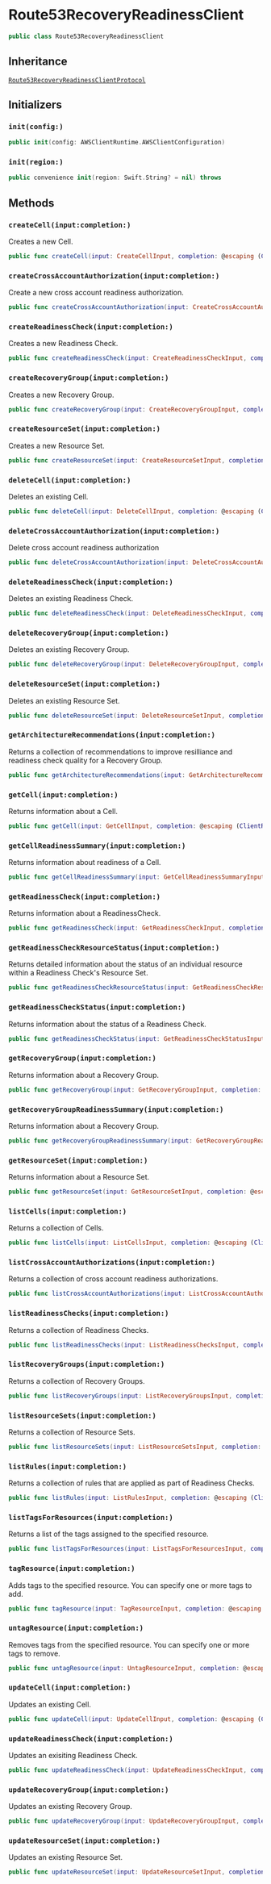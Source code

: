 # Route53RecoveryReadinessClient

``` swift
public class Route53RecoveryReadinessClient 
```

## Inheritance

[`Route53RecoveryReadinessClientProtocol`](/aws-sdk-swift/reference/0.x/AWSRoute53RecoveryReadiness/Route53RecoveryReadinessClientProtocol)

## Initializers

### `init(config:)`

``` swift
public init(config: AWSClientRuntime.AWSClientConfiguration) 
```

### `init(region:)`

``` swift
public convenience init(region: Swift.String? = nil) throws 
```

## Methods

### `createCell(input:completion:)`

Creates a new Cell.

``` swift
public func createCell(input: CreateCellInput, completion: @escaping (ClientRuntime.SdkResult<CreateCellOutputResponse, CreateCellOutputError>) -> Void)
```

### `createCrossAccountAuthorization(input:completion:)`

Create a new cross account readiness authorization.

``` swift
public func createCrossAccountAuthorization(input: CreateCrossAccountAuthorizationInput, completion: @escaping (ClientRuntime.SdkResult<CreateCrossAccountAuthorizationOutputResponse, CreateCrossAccountAuthorizationOutputError>) -> Void)
```

### `createReadinessCheck(input:completion:)`

Creates a new Readiness Check.

``` swift
public func createReadinessCheck(input: CreateReadinessCheckInput, completion: @escaping (ClientRuntime.SdkResult<CreateReadinessCheckOutputResponse, CreateReadinessCheckOutputError>) -> Void)
```

### `createRecoveryGroup(input:completion:)`

Creates a new Recovery Group.

``` swift
public func createRecoveryGroup(input: CreateRecoveryGroupInput, completion: @escaping (ClientRuntime.SdkResult<CreateRecoveryGroupOutputResponse, CreateRecoveryGroupOutputError>) -> Void)
```

### `createResourceSet(input:completion:)`

Creates a new Resource Set.

``` swift
public func createResourceSet(input: CreateResourceSetInput, completion: @escaping (ClientRuntime.SdkResult<CreateResourceSetOutputResponse, CreateResourceSetOutputError>) -> Void)
```

### `deleteCell(input:completion:)`

Deletes an existing Cell.

``` swift
public func deleteCell(input: DeleteCellInput, completion: @escaping (ClientRuntime.SdkResult<DeleteCellOutputResponse, DeleteCellOutputError>) -> Void)
```

### `deleteCrossAccountAuthorization(input:completion:)`

Delete cross account readiness authorization

``` swift
public func deleteCrossAccountAuthorization(input: DeleteCrossAccountAuthorizationInput, completion: @escaping (ClientRuntime.SdkResult<DeleteCrossAccountAuthorizationOutputResponse, DeleteCrossAccountAuthorizationOutputError>) -> Void)
```

### `deleteReadinessCheck(input:completion:)`

Deletes an existing Readiness Check.

``` swift
public func deleteReadinessCheck(input: DeleteReadinessCheckInput, completion: @escaping (ClientRuntime.SdkResult<DeleteReadinessCheckOutputResponse, DeleteReadinessCheckOutputError>) -> Void)
```

### `deleteRecoveryGroup(input:completion:)`

Deletes an existing Recovery Group.

``` swift
public func deleteRecoveryGroup(input: DeleteRecoveryGroupInput, completion: @escaping (ClientRuntime.SdkResult<DeleteRecoveryGroupOutputResponse, DeleteRecoveryGroupOutputError>) -> Void)
```

### `deleteResourceSet(input:completion:)`

Deletes an existing Resource Set.

``` swift
public func deleteResourceSet(input: DeleteResourceSetInput, completion: @escaping (ClientRuntime.SdkResult<DeleteResourceSetOutputResponse, DeleteResourceSetOutputError>) -> Void)
```

### `getArchitectureRecommendations(input:completion:)`

Returns a collection of recommendations to improve resilliance and readiness check quality for a Recovery Group.

``` swift
public func getArchitectureRecommendations(input: GetArchitectureRecommendationsInput, completion: @escaping (ClientRuntime.SdkResult<GetArchitectureRecommendationsOutputResponse, GetArchitectureRecommendationsOutputError>) -> Void)
```

### `getCell(input:completion:)`

Returns information about a Cell.

``` swift
public func getCell(input: GetCellInput, completion: @escaping (ClientRuntime.SdkResult<GetCellOutputResponse, GetCellOutputError>) -> Void)
```

### `getCellReadinessSummary(input:completion:)`

Returns information about readiness of a Cell.

``` swift
public func getCellReadinessSummary(input: GetCellReadinessSummaryInput, completion: @escaping (ClientRuntime.SdkResult<GetCellReadinessSummaryOutputResponse, GetCellReadinessSummaryOutputError>) -> Void)
```

### `getReadinessCheck(input:completion:)`

Returns information about a ReadinessCheck.

``` swift
public func getReadinessCheck(input: GetReadinessCheckInput, completion: @escaping (ClientRuntime.SdkResult<GetReadinessCheckOutputResponse, GetReadinessCheckOutputError>) -> Void)
```

### `getReadinessCheckResourceStatus(input:completion:)`

Returns detailed information about the status of an individual resource within a Readiness Check's Resource Set.

``` swift
public func getReadinessCheckResourceStatus(input: GetReadinessCheckResourceStatusInput, completion: @escaping (ClientRuntime.SdkResult<GetReadinessCheckResourceStatusOutputResponse, GetReadinessCheckResourceStatusOutputError>) -> Void)
```

### `getReadinessCheckStatus(input:completion:)`

Returns information about the status of a Readiness Check.

``` swift
public func getReadinessCheckStatus(input: GetReadinessCheckStatusInput, completion: @escaping (ClientRuntime.SdkResult<GetReadinessCheckStatusOutputResponse, GetReadinessCheckStatusOutputError>) -> Void)
```

### `getRecoveryGroup(input:completion:)`

Returns information about a Recovery Group.

``` swift
public func getRecoveryGroup(input: GetRecoveryGroupInput, completion: @escaping (ClientRuntime.SdkResult<GetRecoveryGroupOutputResponse, GetRecoveryGroupOutputError>) -> Void)
```

### `getRecoveryGroupReadinessSummary(input:completion:)`

Returns information about a Recovery Group.

``` swift
public func getRecoveryGroupReadinessSummary(input: GetRecoveryGroupReadinessSummaryInput, completion: @escaping (ClientRuntime.SdkResult<GetRecoveryGroupReadinessSummaryOutputResponse, GetRecoveryGroupReadinessSummaryOutputError>) -> Void)
```

### `getResourceSet(input:completion:)`

Returns information about a Resource Set.

``` swift
public func getResourceSet(input: GetResourceSetInput, completion: @escaping (ClientRuntime.SdkResult<GetResourceSetOutputResponse, GetResourceSetOutputError>) -> Void)
```

### `listCells(input:completion:)`

Returns a collection of Cells.

``` swift
public func listCells(input: ListCellsInput, completion: @escaping (ClientRuntime.SdkResult<ListCellsOutputResponse, ListCellsOutputError>) -> Void)
```

### `listCrossAccountAuthorizations(input:completion:)`

Returns a collection of cross account readiness authorizations.

``` swift
public func listCrossAccountAuthorizations(input: ListCrossAccountAuthorizationsInput, completion: @escaping (ClientRuntime.SdkResult<ListCrossAccountAuthorizationsOutputResponse, ListCrossAccountAuthorizationsOutputError>) -> Void)
```

### `listReadinessChecks(input:completion:)`

Returns a collection of Readiness Checks.

``` swift
public func listReadinessChecks(input: ListReadinessChecksInput, completion: @escaping (ClientRuntime.SdkResult<ListReadinessChecksOutputResponse, ListReadinessChecksOutputError>) -> Void)
```

### `listRecoveryGroups(input:completion:)`

Returns a collection of Recovery Groups.

``` swift
public func listRecoveryGroups(input: ListRecoveryGroupsInput, completion: @escaping (ClientRuntime.SdkResult<ListRecoveryGroupsOutputResponse, ListRecoveryGroupsOutputError>) -> Void)
```

### `listResourceSets(input:completion:)`

Returns a collection of Resource Sets.

``` swift
public func listResourceSets(input: ListResourceSetsInput, completion: @escaping (ClientRuntime.SdkResult<ListResourceSetsOutputResponse, ListResourceSetsOutputError>) -> Void)
```

### `listRules(input:completion:)`

Returns a collection of rules that are applied as part of Readiness Checks.

``` swift
public func listRules(input: ListRulesInput, completion: @escaping (ClientRuntime.SdkResult<ListRulesOutputResponse, ListRulesOutputError>) -> Void)
```

### `listTagsForResources(input:completion:)`

Returns a list of the tags assigned to the specified resource.

``` swift
public func listTagsForResources(input: ListTagsForResourcesInput, completion: @escaping (ClientRuntime.SdkResult<ListTagsForResourcesOutputResponse, ListTagsForResourcesOutputError>) -> Void)
```

### `tagResource(input:completion:)`

Adds tags to the specified resource. You can specify one or more tags to add.

``` swift
public func tagResource(input: TagResourceInput, completion: @escaping (ClientRuntime.SdkResult<TagResourceOutputResponse, TagResourceOutputError>) -> Void)
```

### `untagResource(input:completion:)`

Removes tags from the specified resource. You can specify one or more tags to remove.

``` swift
public func untagResource(input: UntagResourceInput, completion: @escaping (ClientRuntime.SdkResult<UntagResourceOutputResponse, UntagResourceOutputError>) -> Void)
```

### `updateCell(input:completion:)`

Updates an existing Cell.

``` swift
public func updateCell(input: UpdateCellInput, completion: @escaping (ClientRuntime.SdkResult<UpdateCellOutputResponse, UpdateCellOutputError>) -> Void)
```

### `updateReadinessCheck(input:completion:)`

Updates an exisiting Readiness Check.

``` swift
public func updateReadinessCheck(input: UpdateReadinessCheckInput, completion: @escaping (ClientRuntime.SdkResult<UpdateReadinessCheckOutputResponse, UpdateReadinessCheckOutputError>) -> Void)
```

### `updateRecoveryGroup(input:completion:)`

Updates an existing Recovery Group.

``` swift
public func updateRecoveryGroup(input: UpdateRecoveryGroupInput, completion: @escaping (ClientRuntime.SdkResult<UpdateRecoveryGroupOutputResponse, UpdateRecoveryGroupOutputError>) -> Void)
```

### `updateResourceSet(input:completion:)`

Updates an existing Resource Set.

``` swift
public func updateResourceSet(input: UpdateResourceSetInput, completion: @escaping (ClientRuntime.SdkResult<UpdateResourceSetOutputResponse, UpdateResourceSetOutputError>) -> Void)
```
